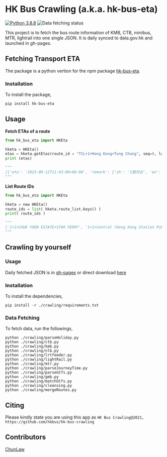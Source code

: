 # HK Bus Crawling (a.k.a. hk-bus-eta)

[![Python 3.8.8](https://img.shields.io/badge/python-3.8.8-blue.svg)](https://www.python.org/downloads/release/python-388/) ![Data fetching status](https://github.com/hkbus/hk-bus-crawling/actions/workflows/fetch-data.yml/badge.svg) 

This project is to fetch the bus route information of KMB, CTB, minibus, MTR, lightrail into one single JSON. It is daily synced to data.gov.hk and launched in gh-pages.

## Fetching Transport ETA

The package is a python vertion for the npm package [hk-bus-eta](https://www.npmjs.com/package/hk-bus-eta).

### Installation
To install the package,

```sh
pip install hk-bus-eta
```

## Usage

**Fetch ETAs of a route**
```python
from hk_bus_eta import HKEta

hketa = HKEta()
etas = hketa.getEtas(route_id = "TCL+1+Hong Kong+Tung Chung", seq=0, language="en")
print (etas)

"""
[{'eta': '2023-09-12T11:43:00+08:00', 'remark': {'zh': '1號月台', 'en': 'Platform 1'}, 'co': 'mtr'}, {'eta': '2023-09-12T11:51:00+08:00', 'remark': {'zh': '1號月台', 'en': 'Platform 1'}, 'co': 'mtr'}, {'eta': '2023-09-12T11:58:00+08:00', 'remark': {'zh': '1號月台', 'en': 'Platform 1'}, 'co': 'mtr'}, {'eta': '2023-09-12T12:05:00+08:00', 'remark': {'zh': '1號月台', 'en': 'Platform 1'}, 'co': 'mtr'}]
"""
```

**List Route IDs**
```python
from hk_bus_eta import HKEta

hketa = new HKEta()
route_ids = list( hketa.route_list.keys() )
print( route_ids )

"""
['1+1+CHUK YUEN ESTATE+STAR FERRY', '1+1+Central (Hong Kong Station Public Transport Interchange)+The Peak (Public Transport Terminus)', '1+1+Felix Villas+Happy Valley (Upper)', '1+1+Happy Valley (Upper)+Felix Villas', '1+1+Kowloon Bay (Telford Gardens)+Sai Kung', '1+1+Mui Wo Ferry Pier+Tai O', '1+1+STAR FERRY+CHUK YUEN ESTATE', '1+1+Sai Kung+Kowloon Bay (Telford Gardens)', '1+1+Tai O+Mui Wo Ferry Pier', '1+1+The Peak (Public Transport Terminus)+Central (Hong Kong Station Public Transport Interchange)']
"""
```


## Crawling by yourself

### Usage
Daily fetched JSON is in [gh-pages](https://github.com/hkbus/hk-bus-crawling/tree/gh-pages) or direct download [here](https://hkbus.github.io/hk-bus-crawling/routeFareList.min.json)

### Installation

To install the dependencies,
```
pip install -r ./crawling/requirements.txt
```

### Data Fetching

To fetch data, run the followings,
```
python ./crawling/parseHoliday.py
python ./crawling/ctb.py
python ./crawling/kmb.py
python ./crawling/nlb.py
python ./crawling/lrtfeeder.py
python ./crawling/lightRail.py
python ./crawling/mtr.py
python ./crawling/parseJourneyTime.py
python ./crawling/parseGtfs.py
python ./crawling/gmb.py
python ./crawling/matchGtfs.py
python ./crawling/cleansing.py
python ./crawling/mergeRoutes.py
```

## Citing 

Please kindly state you are using this app as
`
HK Bus Crawling@2021, https://github.com/hkbus/hk-bus-crawling
`

## Contributors
[ChunLaw](http://github.com/chunlaw/)

